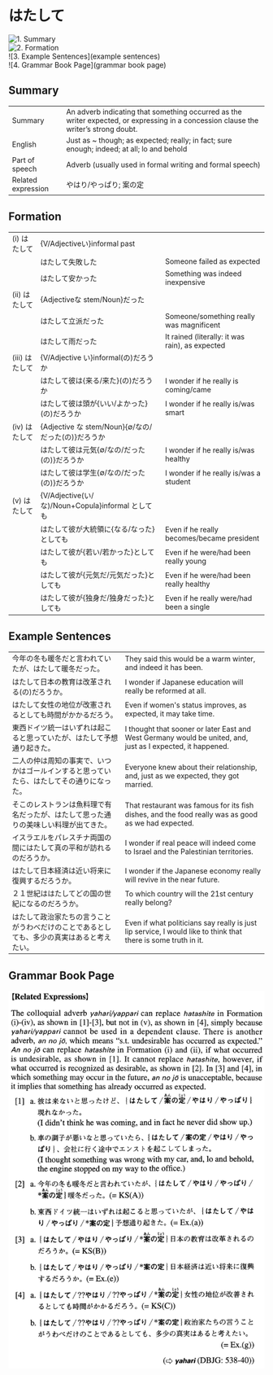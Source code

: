 # はたして

![1. Summary](summary)<br>
![2. Formation](formation)<br>
![3. Example Sentences](example sentences)<br>
![4. Grammar Book Page](grammar book page)<br>


## Summary

<table><tr>   <td>Summary</td>   <td>An adverb indicating that something occurred as the writer expected, or expressing in a concession clause the writer’s strong doubt.</td></tr><tr>   <td>English</td>   <td>Just as ~ though; as expected; really; in fact; sure enough; indeed; at all; lo and behold</td></tr><tr>   <td>Part of speech</td>   <td>Adverb (usually used in formal writing and formal speech)</td></tr><tr>   <td>Related expression</td>   <td>やはり/やっぱり; 案の定</td></tr></table>

## Formation

<table class="table"><tbody><tr class="tr head"><td class="td"><span class="numbers">(i)</span> <span class="concept">はたして</span></td><td class="td"><span class="concept"></span><span>{V/Adjectiveい}informal past</span></td><td class="td"></td></tr><tr class="tr"><td class="td"></td><td class="td"><span class="concept">はたして</span><span>失敗した</span></td><td class="td"><span>Someone failed as expected</span></td></tr><tr class="tr"><td class="td"></td><td class="td"><span class="concept">はたして</span><span>安かった</span></td><td class="td"><span>Something was indeed inexpensive</span></td></tr><tr class="tr head"><td class="td"><span class="numbers">(ii)</span> <span class="concept">はたして</span></td><td class="td"><span class="concept"></span><span>{Adjectiveな stem/Noun}だった</span></td><td class="td"></td></tr><tr class="tr"><td class="td"></td><td class="td"><span class="concept">はたして</span><span>立派だった</span></td><td class="td"><span>Someone/something really was magnificent</span></td></tr><tr class="tr"><td class="td"></td><td class="td"><span class="concept">はたして</span><span>雨だった</span></td><td class="td"><span>It rained (literally: it was rain), as expected</span></td></tr><tr class="tr head"><td class="td"><span class="numbers">(iii)</span> <span class="concept">はたして</span></td><td class="td"><span class="concept"></span><span>{V/Adjective い}informal(の)だろうか</span></td><td class="td"></td></tr><tr class="tr"><td class="td"></td><td class="td"><span class="concept">はたして</span><span>彼は{来る/来た}(の)だろうか</span></td><td class="td"><span>I wonder if he really is coming/came</span></td></tr><tr class="tr"><td class="td"></td><td class="td"><span class="concept">はたして</span><span>彼は頭が{いい/よかった}(の)だろうか</span></td><td class="td"><span>I wonder if he really is/was smart</span></td></tr><tr class="tr head"><td class="td"><span class="numbers">(iv)</span> <span class="concept">はたして</span></td><td class="td"><span class="concept"></span><span>{Adjective な stem/Noun}{∅/なの/だった(の)}だろうか</span></td><td class="td"></td></tr><tr class="tr"><td class="td"></td><td class="td"><span class="concept">はたして</span><span>彼は元気{∅/なの/だった(の)}だろうか</span></td><td class="td"><span>I wonder if he really is/was healthy</span></td></tr><tr class="tr"><td class="td"></td><td class="td"><span class="concept">はたして</span><span>彼は学生{∅/なの/だった(の)}だろうか</span></td><td class="td"><span>I wonder if he really is/was a student</span></td></tr><tr class="tr head"><td class="td"><span class="numbers">(v)</span> <span class="concept">はたして</span></td><td class="td"><span class="concept"></span><span>{V/Adjective(い/な)/Noun+Copula}informal としても</span></td><td class="td"></td></tr><tr class="tr"><td class="td"></td><td class="td"><span class="concept">はたして</span><span>彼が大統領に{なる/なった}としても</span></td><td class="td"><span>Even if he really becomes/became president</span></td></tr><tr class="tr"><td class="td"></td><td class="td"><span class="concept">はたして</span><span>彼が{若い/若かった}としても</span></td><td class="td"><span>Even if he were/had been really young</span></td></tr><tr class="tr"><td class="td"></td><td class="td"><span class="concept">はたして</span><span>彼が{元気だ/元気だった}としても</span></td><td class="td"><span>Even if he were/had been really healthy</span></td></tr><tr class="tr"><td class="td"></td><td class="td"><span class="concept">はたして</span><span>彼が{独身だ/独身だった}としても</span></td><td class="td"><span>Even if he really were/had been a single</span></td></tr></tbody></table>

## Example Sentences

<table><tr>   <td>今年の冬も暖冬だと言われていたが、はたして暖冬だった。</td>   <td>They said this would be a warm winter, and indeed it has been.</td></tr><tr>   <td>はたして日本の教育は改革される(の)だろうか。</td>   <td>I wonder if Japanese education will really be reformed at all.</td></tr><tr>   <td>はたして女性の地位が改憲されるとしても時間がかかるだろう。</td>   <td>Even if women's status improves, as expected, it may take time.</td></tr><tr>   <td>東西ドイツ統一はいずれは起こると思っていたが、はたして予想通り起きた。</td>   <td>I thought that sooner or later East and West Germany would be united, and, just as I expected, it happened.</td></tr><tr>   <td>二人の仲は周知の事実で、いつかはゴールインすると思っていたら、はたしてその通りになった。</td>   <td>Everyone knew about their relationship, and, just as we expected, they got married.</td></tr><tr>   <td>そこのレストランは魚料理で有名だったが、はたして思った通りの美味しい料理が出てきた。</td>   <td>That restaurant was famous for its ﬁsh dishes, and the food really was as good as we had expected.</td></tr><tr>   <td>イスラエルをパレスチナ両国の間にはたして真の平和が訪れるのだろうか。</td>   <td>I wonder if real peace will indeed come to Israel and the Palestinian territories.</td></tr><tr>   <td>はたして日本経済は近い将来に復興するだろうか。</td>   <td>I wonder if the Japanese economy really will revive in the near future.</td></tr><tr>   <td>２１世紀ははたしてどの国の世紀になるのだろうか。</td>   <td>To which country will the 21st century really belong?</td></tr><tr>   <td>はたして政治家たちの言うことがうわべだけのことであるとしても、多少の真実はあると考えたい。</td>   <td>Even if what politicians say really is just lip service, I would like to think that there is some truth in it.</td></tr></table>

## Grammar Book Page

![](../img/Advancedはたして.png)

